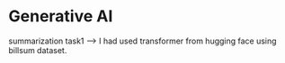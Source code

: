 # Generative AI


summarization task1 --> I had used transformer from hugging face using billsum dataset.
